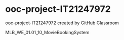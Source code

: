 # ooc-project-IT21247972
ooc-project-IT21247972 created by GitHub Classroom

MLB_WE_01.01_10_MovieBookingSystem
